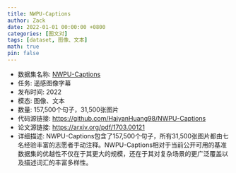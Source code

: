 ```yaml
---
title: NWPU-Captions
author: Zack
date: 2022-01-01 00:00:00 +0800
categories: [图文对]
tags: [dataset, 图像、文本]
math: true
pin: false
---
```

- 数据集名称: [NWPU-Captions](https://github.com/HaiyanHuang98/NWPU-Captions)
- 任务: 遥感图像字幕
- 发布时间: 2022
- 模态: 图像、文本
- 数量: 157,500个句子，31,500张图片
- 代码源链接: https://github.com/HaiyanHuang98/NWPU-Captions
- 论文源链接: https://arxiv.org/pdf/1703.00121
- 详细描述: NWPU-Captions包含了157,500个句子，所有31,500张图片都由七名经验丰富的志愿者手动注释。NWPU-Captions相对于当前公开可用的基准数据集的优越性不仅在于其更大的规模，还在于其对复杂场景的更广泛覆盖以及描述词汇的丰富多样性。
